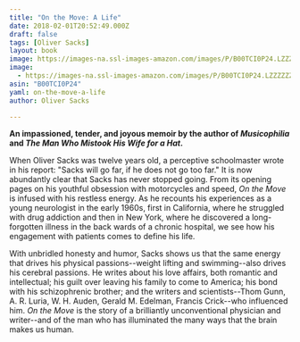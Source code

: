 ```yaml
---
title: "On the Move: A Life"
date: 2018-02-01T20:52:49.000Z
draft: false
tags: [Oliver Sacks]
layout: book
image: https://images-na.ssl-images-amazon.com/images/P/B00TCI0P24.LZZZZZZZ.jpg
image: 
  - https://images-na.ssl-images-amazon.com/images/P/B00TCI0P24.LZZZZZZZ.jpg
asin: "B00TCI0P24"
yaml: on-the-move-a-life
author: Oliver Sacks

---
```


**An impassioned, tender, and joyous memoir by the author of *Musicophilia* and *The Man Who Mistook His Wife for a Hat*.**   
  
When Oliver Sacks was twelve years old, a perceptive schoolmaster wrote in his report: "Sacks will go far, if he does not go too far." It is now abundantly clear that Sacks has never stopped going. From its opening pages on his youthful obsession with motorcycles and speed, *On the Move* is infused with his restless energy. As he recounts his experiences as a young neurologist in the early 1960s, first in California, where he struggled with drug addiction and then in New York, where he discovered a long-forgotten illness in the back wards of a chronic hospital, we see how his engagement with patients comes to define his life.  
  
With unbridled honesty and humor, Sacks shows us that the same energy that drives his physical passions--weight lifting and swimming--also drives his cerebral passions. He writes about his love affairs, both romantic and intellectual; his guilt over leaving his family to come to America; his bond with his schizophrenic brother; and the writers and scientists--Thom Gunn, A. R. Luria, W. H. Auden, Gerald M. Edelman, Francis Crick--who influenced him. *On the Move* is the story of a brilliantly unconventional physician and writer--and of the man who has illuminated the many ways that the brain makes us human.